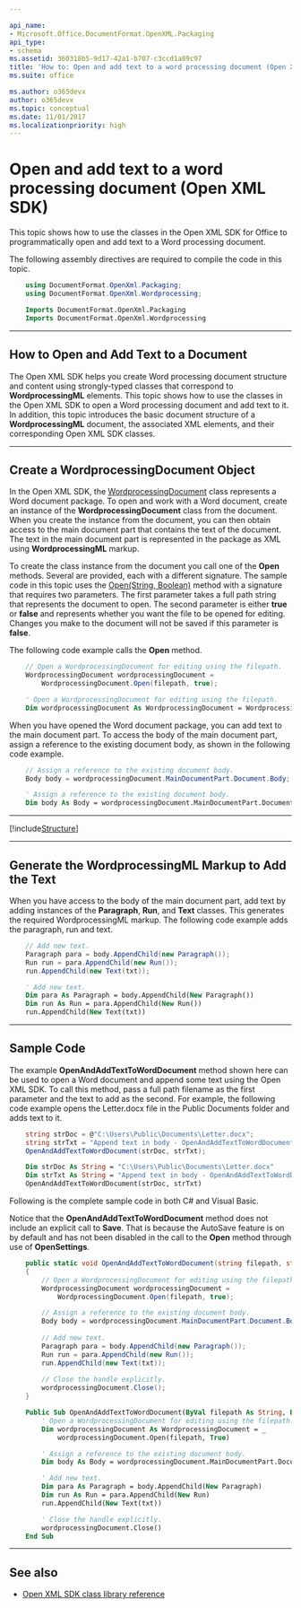 ```yaml
---

api_name:
- Microsoft.Office.DocumentFormat.OpenXML.Packaging
api_type:
- schema
ms.assetid: 360318b5-9d17-42a1-b707-c3ccd1a89c97
title: 'How to: Open and add text to a word processing document (Open XML SDK)'
ms.suite: office

ms.author: o365devx
author: o365devx
ms.topic: conceptual
ms.date: 11/01/2017
ms.localizationpriority: high
---
```

# Open and add text to a word processing document (Open XML SDK)

This topic shows how to use the classes in the Open XML SDK for
Office to programmatically open and add text to a Word processing
document.

The following assembly directives are required to compile the code in
this topic.

```csharp
    using DocumentFormat.OpenXml.Packaging;
    using DocumentFormat.OpenXml.Wordprocessing;
```

```vb
    Imports DocumentFormat.OpenXml.Packaging
    Imports DocumentFormat.OpenXml.Wordprocessing
```

--------------------------------------------------------------------------------
## How to Open and Add Text to a Document
The Open XML SDK helps you create Word processing document structure
and content using strongly-typed classes that correspond to **WordprocessingML** elements. This topic shows how
to use the classes in the Open XML SDK to open a Word processing
document and add text to it. In addition, this topic introduces the
basic document structure of a **WordprocessingML** document, the associated XML
elements, and their corresponding Open XML SDK classes.


--------------------------------------------------------------------------------
## Create a WordprocessingDocument Object
In the Open XML SDK, the [WordprocessingDocument](https://msdn.microsoft.com/library/office/documentformat.openxml.packaging.wordprocessingdocument.aspx) class represents a
Word document package. To open and work with a Word document, create an
instance of the **WordprocessingDocument**
class from the document. When you create the instance from the document,
you can then obtain access to the main document part that contains the
text of the document. The text in the main document part is represented
in the package as XML using **WordprocessingML** markup.

To create the class instance from the document you call one of the **Open** methods. Several are provided, each with a
different signature. The sample code in this topic uses the [Open(String, Boolean)](https://msdn.microsoft.com/library/office/cc562234.aspx) method with a
signature that requires two parameters. The first parameter takes a full
path string that represents the document to open. The second parameter
is either **true** or **false** and represents whether you want the file to
be opened for editing. Changes you make to the document will not be
saved if this parameter is **false**.

The following code example calls the **Open**
method.

```csharp
    // Open a WordprocessingDocument for editing using the filepath.
    WordprocessingDocument wordprocessingDocument = 
        WordprocessingDocument.Open(filepath, true);
```

```vb
    ' Open a WordprocessingDocument for editing using the filepath.
    Dim wordprocessingDocument As WordprocessingDocument = WordprocessingDocument.Open(filepath, True)
```

When you have opened the Word document package, you can add text to the
main document part. To access the body of the main document part, assign
a reference to the existing document body, as shown in the following
code example.

```csharp
    // Assign a reference to the existing document body.
    Body body = wordprocessingDocument.MainDocumentPart.Document.Body;
```

```vb
    ' Assign a reference to the existing document body.
    Dim body As Body = wordprocessingDocument.MainDocumentPart.Document.Body
```

--------------------------------------------------------------------------------

[!include[Structure](../includes/word/structure.md)]

--------------------------------------------------------------------------------
## Generate the WordprocessingML Markup to Add the Text
When you have access to the body of the main document part, add text by
adding instances of the **Paragraph**, **Run**, and **Text**
classes. This generates the required WordprocessingML markup. The
following code example adds the paragraph, run and text.

```csharp
    // Add new text.
    Paragraph para = body.AppendChild(new Paragraph());
    Run run = para.AppendChild(new Run());
    run.AppendChild(new Text(txt));
```

```vb
    ' Add new text.
    Dim para As Paragraph = body.AppendChild(New Paragraph())
    Dim run As Run = para.AppendChild(New Run())
    run.AppendChild(New Text(txt))
```

--------------------------------------------------------------------------------
## Sample Code
The example **OpenAndAddTextToWordDocument**
method shown here can be used to open a Word document and append some
text using the Open XML SDK. To call this method, pass a full path
filename as the first parameter and the text to add as the second. For
example, the following code example opens the Letter.docx file in the
Public Documents folder and adds text to it.

```csharp
    string strDoc = @"C:\Users\Public\Documents\Letter.docx";
    string strTxt = "Append text in body - OpenAndAddTextToWordDocument";
    OpenAndAddTextToWordDocument(strDoc, strTxt);
```

```vb
    Dim strDoc As String = "C:\Users\Public\Documents\Letter.docx"
    Dim strTxt As String = "Append text in body - OpenAndAddTextToWordDocument"
    OpenAndAddTextToWordDocument(strDoc, strTxt)
```

Following is the complete sample code in both C\# and Visual Basic.

Notice that the **OpenAndAddTextToWordDocument** method does not
include an explicit call to **Save**. That is
because the AutoSave feature is on by default and has not been disabled
in the call to the **Open** method through use
of **OpenSettings**.

```csharp
    public static void OpenAndAddTextToWordDocument(string filepath, string txt)
    {   
        // Open a WordprocessingDocument for editing using the filepath.
        WordprocessingDocument wordprocessingDocument = 
            WordprocessingDocument.Open(filepath, true);

        // Assign a reference to the existing document body.
        Body body = wordprocessingDocument.MainDocumentPart.Document.Body;
        
        // Add new text.
        Paragraph para = body.AppendChild(new Paragraph());
        Run run = para.AppendChild(new Run());
        run.AppendChild(new Text(txt));
        
        // Close the handle explicitly.
        wordprocessingDocument.Close();
    }
```

```vb
    Public Sub OpenAndAddTextToWordDocument(ByVal filepath As String, ByVal txt As String)
        ' Open a WordprocessingDocument for editing using the filepath.
        Dim wordprocessingDocument As WordprocessingDocument = _
            wordprocessingDocument.Open(filepath, True)

        ' Assign a reference to the existing document body. 
        Dim body As Body = wordprocessingDocument.MainDocumentPart.Document.Body

        ' Add new text.
        Dim para As Paragraph = body.AppendChild(New Paragraph)
        Dim run As Run = para.AppendChild(New Run)
        run.AppendChild(New Text(txt))

        ' Close the handle explicitly.
        wordprocessingDocument.Close()
    End Sub
```

--------------------------------------------------------------------------------
## See also


- [Open XML SDK class library reference](/office/open-xml/open-xml-sdk)
